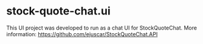 # stock-quote-chat.ui

This UI project was developed to run as a chat UI for StockQuoteChat.
More information: https://github.com/ejuscar/StockQuoteChat.API
